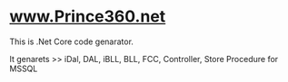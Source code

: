 # www.Prince360.net

This is .Net Core code genarator. 

It genarets >>
iDal,
DAL,
iBLL,
BLL,
FCC,
Controller,
Store Procedure for MSSQL
